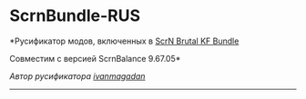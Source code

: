 # ScrnBundle-RUS

*Русификатор модов, включенных в [ScrN Brutal KF Bundle](https://steamcommunity.com/groups/ScrNBalance/discussions/2/483368526570475472/)

Совместим с версией ScrnBalance 9.67.05*

*Автор русификатора [ivanmagadan](https://steamcommunity.com/id/ivanmagadan/)*

---
